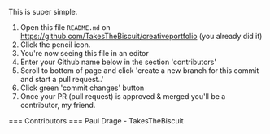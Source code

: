This is super simple.

1. Open this file `README.md` on https://github.com/TakesTheBiscuit/creativeportfolio (you already did it)
2. Click the pencil icon.
3. You're now seeing this file in an editor
4. Enter your Github name below in the section 'contributors'
5. Scroll to bottom of page and click 'create a new branch for this commit and start a pull request..'
6. Click green 'commit changes' button
7. Once your PR (pull request) is approved & merged you'll be a contributor, my friend.

=== Contributors ===
Paul Drage - TakesTheBiscuit
